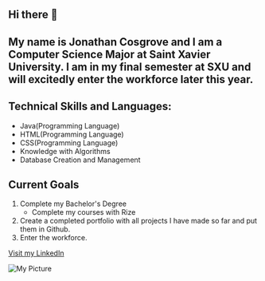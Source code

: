 ## Hi there 👋
## My name is Jonathan Cosgrove and I am a Computer Science Major at Saint Xavier University. I am in my final semester at SXU and will excitedly enter the workforce later this year. 

## Technical Skills and Languages:
 * Java(Programming Language)
 * HTML(Programming Language)
 * CSS(Programming Language)
 * Knowledge with Algorithms
 * Database Creation and Management

## Current Goals
1. Complete my Bachelor's Degree
   - Complete my courses with Rize
2. Create a completed portfolio with all projects I have made so far and put them in Github.
3. Enter the workforce.

[Visit my LinkedIn](https://www.linkedin.com/in/jonathan-cosgrove-153816227/)

![My Picture](https://media.licdn.com/dms/image/v2/D5603AQGkI-gGSRk7qg/profile-displayphoto-shrink_400_400/B56ZbVnwRIH4Ag-/0/1747340690776?e=1759968000&v=beta&t=2SeMeP4mlu7CkUAGD0w4xDJrbG9N8Vxy8Puc07BdIcc)
